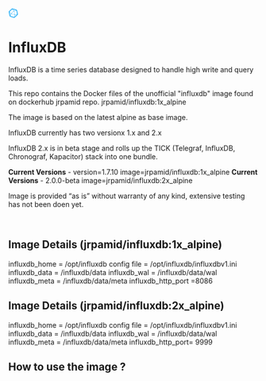 <img src="logo.png" style="width:20px;"/>


# InfluxDB

InfluxDB is a time series database designed to handle high write and query loads.

This repo contains the Docker files of the unofficial "influxdb" image found on dockerhub jrpamid repo. jrpamid/influxdb:1x_alpine

The image is based on the latest alpine as base image. 

InfluxDB currently has two  versionx 1.x and 2.x

InfluxDB 2.x is in beta stage and rolls up the TICK (Telegraf, InfluxDB, Chronograf, Kapacitor) stack into one bundle. 


<strong>Current Versions</strong> - version=1.7.10  image=jrpamid/influxdb:1x_alpine
<strong>Current Versions</strong> - 2.0.0-beta  image=jrpamid/influxdb:2x_alpine


Image is provided “as is” without warranty of any kind, extensive testing has not been doen yet.


<br>

## Image Details (jrpamid/influxdb:1x_alpine)

influxdb_home = /opt/influxdb
config file   = /opt/influxdb/influxdbv1.ini
influxdb_data = /influxdb/data
influxdb_wal = /influxdb/data/wal
influxdb_meta = /influxdb/data/meta
influxdb_http_port =8086

## Image Details (jrpamid/influxdb:2x_alpine)

influxdb_home = /opt/influxdb
config file   = /opt/influxdb/influxdbv1.ini
influxdb_data = /influxdb/data
influxdb_wal = /influxdb/data/wal
influxdb_meta = /influxdb/data/meta
influxdb_http_port= 9999
<br>


## How to use the image ?


